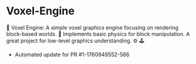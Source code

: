 # Voxel-Engine
🧱 Voxel Engine: A simple voxel graphics engine focusing on rendering block-based worlds. 🧊 Implements basic physics for block manipulation. A great project for low-level graphics understanding. ⚙️ 🕹️


- Automated update for PR #1-1760949552-566